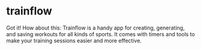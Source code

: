 # trainflow
 Got it! How about this:  Trainflow is a handy app for creating, generating, and saving workouts for all kinds of sports. It comes with timers and tools to make your training sessions easier and more effective.
